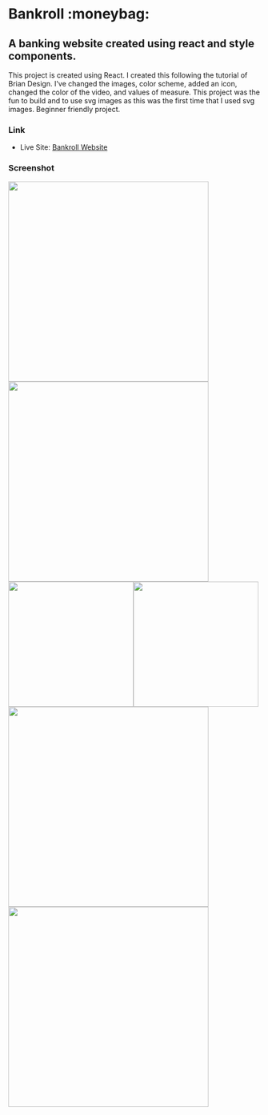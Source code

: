 <h1>Bankroll :moneybag:</h1>

<h2>A banking website created using react and style components.</h2>

<p>This project is created using React. I created this following the tutorial of Brian Design. I've changed the images, color scheme, added an icon, changed the color of the video, and values of measure. This project was the fun to build and to use svg images as this was the first time that I used svg images. Beginner friendly project.</p>

### Link

- Live Site: [Bankroll Website]()

### Screenshot

<img src="/screenshots/desktop.png" width="400"><img src="/screenshots/desktop-2.png" width="400">
<img src="/screenshots/mobile.png" width="250"><img src="/screenshots/mobile-2.png" width="250">
<img src="/screenshots/sidebar.png" width="400"><img src="/screenshots/signin.png" width="400">
